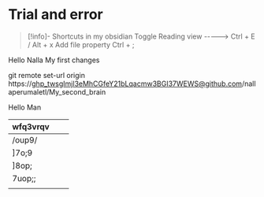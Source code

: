 #  Trial and error

> [!info]- Shortcuts in my obsidian
> Toggle Reading view -----> Ctrl + E / Alt + x
> Add file property Ctrl + ;





Hello Nalla My first changes 

git remote set-url origin https://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@github.com/nallaperumaletl/My_second_brain


Hello Man




| wfq3vrqv |     |     |
| -------- | --- | --- |
| /oup9/   |     |     |
| ]7o;9    |     |     |
| ]8op;    |     |     |
| 7uop;;   |     |     |
|          |     |     |
